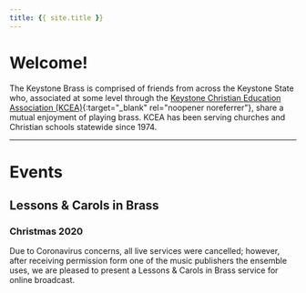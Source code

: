 ```yaml
---
title: {{ site.title }}
---
```

# Welcome!

The Keystone Brass is comprised of friends from across the Keystone State who, associated at some level through the
[Keystone Christian Education Association (KCEA)](https://kcea.com/){:target="_blank" rel="noopener noreferrer"},
share a mutual enjoyment of playing brass. KCEA has been serving churches and Christian schools statewide since 1974.

* * *

# Events

## Lessons & Carols in Brass
### Christmas 2020
Due to Coronavirus concerns, all live services were cancelled; however, after receiving permission form one of the
music publishers the ensemble uses, we are pleased to present a Lessons & Carols in Brass service for online broadcast.
